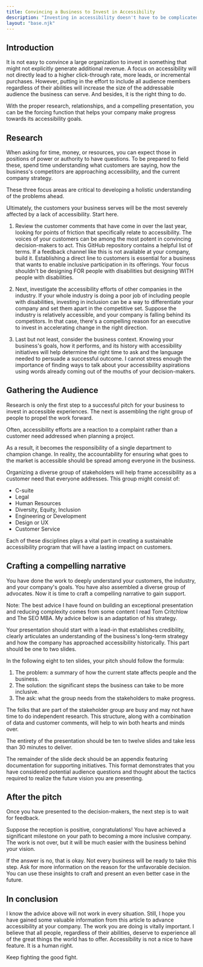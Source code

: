 ```yaml
---
title: Convincing a Business to Invest in Accessibility
description: "Investing in accessibility doesn't have to be complicated. The proper research, relationships, and a compelling presentation can help your company progress towards its accessibility goals."
layout: "base.njk"
---
```


## Introduction
It is not easy to convince a large organization to invest in something that might not explicitly generate additional revenue. A focus on accessibility will not directly lead to a higher click-through rate, more leads, or incremental purchases. However, putting in the effort to include all audience members regardless of their abilities will increase the size of the addressable audience the business can serve. And besides, it is the right thing to do.

With the proper research, relationships, and a compelling presentation, you can be the forcing function that helps your company make progress towards its accessibility goals.
## Research
When asking for time, money, or resources, you can expect those in positions of power or authority to have questions. To be prepared to field these, spend time understanding what customers are saying, how the business's competitors are approaching accessibility, and the current company strategy.

These three focus areas are critical to developing a holistic understanding of the problems ahead.

Ultimately, the customers your business serves will be the most severely affected by a lack of accessibility. Start here.

1. Review the customer comments that have come in over the last year, looking for points of friction that specifically relate to accessibility. The voices of your customers can be among the most potent in convincing decision-makers to act. This GitHub repository contains a helpful list of terms. If a feedback channel like this is not available at your company, build it. Establishing a direct line to customers is essential for a business that wants to enable inclusive participation in its offerings. Your focus shouldn't be designing FOR people with disabilities but designing WITH people with disabilities.

2. Next, investigate the accessibility efforts of other companies in the industry. If your whole industry is doing a poor job of including people with disabilities, investing in inclusion can be a way to differentiate your company and set them apart in the competitive set. Suppose the industry is relatively accessible, and your company is falling behind its competitors. In that case, there's a compelling reason for an executive to invest in accelerating change in the right direction.

3. Last but not least, consider the business context. Knowing your business's goals, how it performs, and its history with accessibility initiatives will help determine the right time to ask and the language needed to persuade a successful outcome. I cannot stress enough the importance of finding ways to talk about your accessibility aspirations using words already coming out of the mouths of your decision-makers.

## Gathering the Audience
Research is only the first step to a successful pitch for your business to invest in accessible experiences. The next is assembling the right group of people to propel the work forward.

Often, accessibility efforts are a reaction to a complaint rather than a customer need addressed when planning a project.

As a result, it becomes the responsibility of a single department to champion change. In reality, the accountability for ensuring what goes to the market is accessible should be spread among everyone in the business.

Organizing a diverse group of stakeholders will help frame accessibility as a customer need that everyone addresses. This group might consist of:

- C-suite
- Legal
- Human Resources
- Diversity, Equity, Inclusion
- Engineering or Development
- Design or UX
- Customer Service

Each of these disciplines plays a vital part in creating a sustainable accessibility program that will have a lasting impact on customers.
## Crafting a compelling narrative
You have done the work to deeply understand your customers, the industry, and your company's goals. You have also assembled a diverse group of advocates. Now it is time to craft a compelling narrative to gain support.

Note: The best advice I have found on building an exceptional presentation and reducing complexity comes from some content I read Tom Critchlow and The SEO MBA. My advice below is an adaptation of his strategy.

Your presentation should start with a lead-in that establishes credibility, clearly articulates an understanding of the business's long-term strategy and how the company has approached accessibility historically. This part should be one to two slides.

In the following eight to ten slides, your pitch should follow the formula:
1. The problem: a summary of how the current state affects people and the business.
2. The solution: the significant steps the business can take to be more inclusive.
3. The ask: what the group needs from the stakeholders to make progress.

The folks that are part of the stakeholder group are busy and may not have time to do independent research. This structure, along with a combination of data and customer comments, will help to win both hearts and minds over.

The entirety of the presentation should be ten to twelve slides and take less than 30 minutes to deliver.

The remainder of the slide deck should be an appendix featuring documentation for supporting initiatives. This format demonstrates that you have considered potential audience questions and thought about the tactics required to realize the future vision you are presenting.
## After the pitch
Once you have presented to the decision-makers, the next step is to wait for feedback.

Suppose the reception is positive, congratulations! You have achieved a significant milestone on your path to becoming a more inclusive company. The work is not over, but it will be much easier with the business behind your vision.

If the answer is no, that is okay. Not every business will be ready to take this step. Ask for more information on the reason for the unfavorable decision. You can use these insights to craft and present an even better case in the future.

## In conclusion
I know the advice above will not work in every situation. Still, I hope you have gained some valuable information from this article to advance accessibility at your company. The work you are doing is vitally important. I believe that all people, regardless of their abilities, deserve to experience all of the great things the world has to offer. Accessibility is not a nice to have feature. It is a human right.

Keep fighting the good fight.